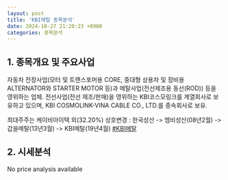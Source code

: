 ```yaml
---
layout: post
title: 'KBI메탈 종목분석'
date: 2024-10-27 21:20:23 +0900
categories: 종목분석
---
```


## 1. 종목개요 및 주요사업

자동차 전장사업(모터 및 트랜스포머용 CORE, 중대형 상용차 및 장비용 ALTERNATOR와 STARTER MOTOR 등)과 메탈사업(전선제조용 동선(ROD)) 등을 영위하는 업체. 전선사업(전선 제조/판매)을 영위하는 KBI코스모링크를 계열회사로 보유하고 있으며, KBI COSMOLINK-VINA CABLE CO., LTD.를 종속회사로 보유. 

최대주주는 케이비아이텍 외(32.20%) 상호변경 : 한국성산 -> 엠비성산(08년2월) -> 갑을메탈(13년3월) -> KBI메탈(19년4월)
[#KBI메탈](#)

## 2. 시세분석

No price analysis available
